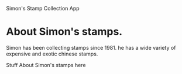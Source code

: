 Simon's Stamp Collection App


# About Simon's stamps. 

Simon has been collecting stamps since 1981. he has a wide variety of expensive and exotic chinese stamps.

Stuff About Simon's stamps here
